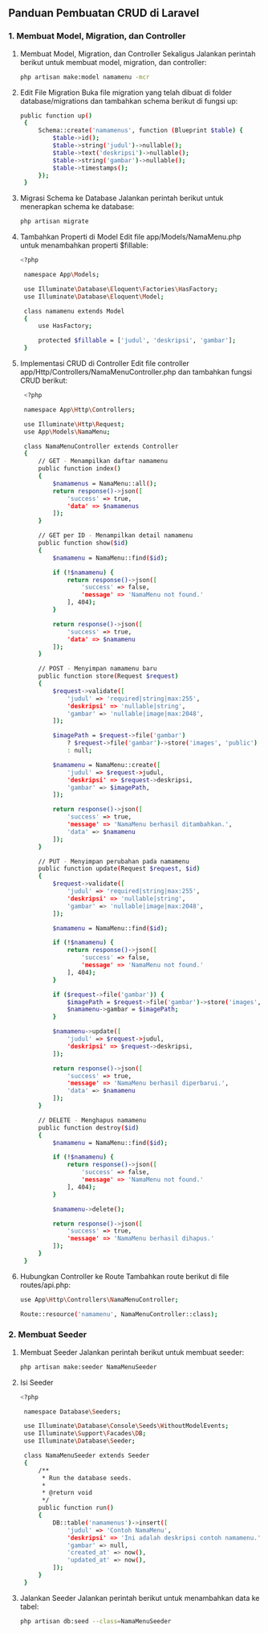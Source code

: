 ## Panduan Pembuatan CRUD di Laravel

### 1. Membuat Model, Migration, dan Controller

1. Membuat Model, Migration, dan Controller Sekaligus
   Jalankan perintah berikut untuk membuat model, migration, dan controller:

    ```bash
    php artisan make:model namamenu -mcr
    ```

2. Edit File Migration
   Buka file migration yang telah dibuat di folder database/migrations dan tambahkan schema berikut di fungsi up:

    ```bash
    public function up()
     {
         Schema::create('namamenus', function (Blueprint $table) {
             $table->id();
             $table->string('judul')->nullable();
             $table->text('deskripsi')->nullable();
             $table->string('gambar')->nullable();
             $table->timestamps();
         });
     }
    ```

3. Migrasi Schema ke Database
   Jalankan perintah berikut untuk menerapkan schema ke database:

    ```bash
    php artisan migrate
    ```

4. Tambahkan Properti di Model
   Edit file app/Models/NamaMenu.php untuk menambahkan properti $fillable:

    ```bash
    <?php

     namespace App\Models;

     use Illuminate\Database\Eloquent\Factories\HasFactory;
     use Illuminate\Database\Eloquent\Model;

     class namamenu extends Model
     {
         use HasFactory;

         protected $fillable = ['judul', 'deskripsi', 'gambar'];
     }
    ```

5. Implementasi CRUD di Controller
   Edit file controller app/Http/Controllers/NamaMenuController.php dan tambahkan fungsi CRUD berikut:

    ```bash
     <?php

     namespace App\Http\Controllers;

     use Illuminate\Http\Request;
     use App\Models\NamaMenu;

     class NamaMenuController extends Controller
     {
         // GET - Menampilkan daftar namamenu
         public function index()
         {
             $namamenus = NamaMenu::all();
             return response()->json([
                 'success' => true,
                 'data' => $namamenus
             ]);
         }

         // GET per ID - Menampilkan detail namamenu
         public function show($id)
         {
             $namamenu = NamaMenu::find($id);

             if (!$namamenu) {
                 return response()->json([
                     'success' => false,
                     'message' => 'NamaMenu not found.'
                 ], 404);
             }

             return response()->json([
                 'success' => true,
                 'data' => $namamenu
             ]);
         }

         // POST - Menyimpan namamenu baru
         public function store(Request $request)
         {
             $request->validate([
                 'judul' => 'required|string|max:255',
                 'deskripsi' => 'nullable|string',
                 'gambar' => 'nullable|image|max:2048',
             ]);

             $imagePath = $request->file('gambar')
                 ? $request->file('gambar')->store('images', 'public')
                 : null;

             $namamenu = NamaMenu::create([
                 'judul' => $request->judul,
                 'deskripsi' => $request->deskripsi,
                 'gambar' => $imagePath,
             ]);

             return response()->json([
                 'success' => true,
                 'message' => 'NamaMenu berhasil ditambahkan.',
                 'data' => $namamenu
             ]);
         }

         // PUT - Menyimpan perubahan pada namamenu
         public function update(Request $request, $id)
         {
             $request->validate([
                 'judul' => 'required|string|max:255',
                 'deskripsi' => 'nullable|string',
                 'gambar' => 'nullable|image|max:2048',
             ]);

             $namamenu = NamaMenu::find($id);

             if (!$namamenu) {
                 return response()->json([
                     'success' => false,
                     'message' => 'NamaMenu not found.'
                 ], 404);
             }

             if ($request->file('gambar')) {
                 $imagePath = $request->file('gambar')->store('images', 'public');
                 $namamenu->gambar = $imagePath;
             }

             $namamenu->update([
                 'judul' => $request->judul,
                 'deskripsi' => $request->deskripsi,
             ]);

             return response()->json([
                 'success' => true,
                 'message' => 'NamaMenu berhasil diperbarui.',
                 'data' => $namamenu
             ]);
         }

         // DELETE - Menghapus namamenu
         public function destroy($id)
         {
             $namamenu = NamaMenu::find($id);

             if (!$namamenu) {
                 return response()->json([
                     'success' => false,
                     'message' => 'NamaMenu not found.'
                 ], 404);
             }

             $namamenu->delete();

             return response()->json([
                 'success' => true,
                 'message' => 'NamaMenu berhasil dihapus.'
             ]);
         }
     }
    ```

6. Hubungkan Controller ke Route
   Tambahkan route berikut di file routes/api.php:

    ```bash
    use App\Http\Controllers\NamaMenuController;

    Route::resource('namamenu', NamaMenuController::class);
    ```

### 2. Membuat Seeder

1. Membuat Seeder
   Jalankan perintah berikut untuk membuat seeder:

    ```bash
    php artisan make:seeder NamaMenuSeeder
    ```

2. Isi Seeder

    ```bash
    <?php

     namespace Database\Seeders;

     use Illuminate\Database\Console\Seeds\WithoutModelEvents;
     use Illuminate\Support\Facades\DB;
     use Illuminate\Database\Seeder;

     class NamaMenuSeeder extends Seeder
     {
         /**
          * Run the database seeds.
          *
          * @return void
          */
         public function run()
         {
             DB::table('namamenus')->insert([
                 'judul' => 'Contoh NamaMenu',
                 'deskripsi' => 'Ini adalah deskripsi contoh namamenu.',
                 'gambar' => null,
                 'created_at' => now(),
                 'updated_at' => now(),
             ]);
         }
     }
    ```

3. Jalankan Seeder
   Jalankan perintah berikut untuk menambahkan data ke tabel:
    ```bash
    php artisan db:seed --class=NamaMenuSeeder
    ```

